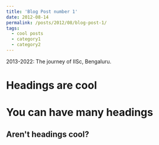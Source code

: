 ```yaml
---
title: 'Blog Post number 1'
date: 2012-08-14
permalink: /posts/2012/08/blog-post-1/
tags:
  - cool posts
  - category1
  - category2
---
```


2013-2022: The journey of IISc, Bengaluru.

Headings are cool
======

You can have many headings
======

Aren't headings cool?
------
